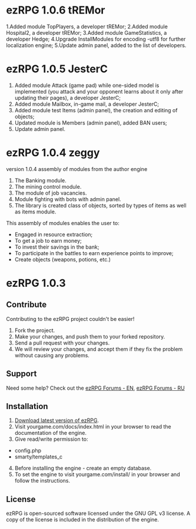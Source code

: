 ezRPG 1.0.6 tREMor 
=================
1.Added module TopPlayers, a developer tREMor;
2.Added module Hospital2, a developer tREMor;
3.Added module GameStatistics, a developer Hedge;
4.Upgrade InstallModules for encoding -utf8 for further localization engine;
5.Update admin panel, added to the list of developers.

ezRPG 1.0.5 JesterC 
=================
1. Added module Attack (game pad) while one-sided model is implemented (you attack and your opponent learns about it only after updating their pages), a developer JesterC;
2. Added module Mailbox, in-game mail, a developer JesterC;
3. Added module test Items (admin panel), the creation and editing of objects;
4. Updated module is Members (admin panel), added BAN users;
5. Update admin panel.

ezRPG 1.0.4 zeggy
=================
version 1.0.4 assembly of modules from the author engine

1. The Banking module.
2. The mining control module.
3. The module of job vacancies.
4. Module fighting with bots with admin panel.
5. The library is created class of objects, sorted by types of items as well as items module.

This assembly of modules enables the user to:
- Engaged in resource extraction;
- To get a job to earn money;
- To invest their savings in the bank;
- To participate in the battles to earn experience points to improve;
- Create objects (weapons, potions, etc.)

ezRPG 1.0.3
===========

## Contribute
Contributing to the ezRPG project couldn't be easier!

1. Fork the project.
2. Make your changes, and push them to your forked repository.
3. Send a pull request with your changes.
4. We will review your changes, and accept them if they fix the problem without causing any problems.

## Support
Need some help? Check out the [ezRPG Forums - EN](http://www.makewebgames.com/forumdisplay.php/328-ezRPG), [ezRPG Forums - RU](http://www.ugragames.ru/forums/)

## Installation

1. [Download latest version of ezRPG](https://github.com/EdwardBlack13/ezrpg-1.0.x.git).
2. Visit yourgame.com/docs/index.html in your browser to read the documentation of the engine.
3. Give read/write permission to:
  * config.php
  * smarty/templates_c
4. Before installing the engine - create an empty database.
5. To set the engine to visit yourgame.com/install/ in your browser and follow the instructions.

## License

ezRPG is open-sourced software licensed under the GNU GPL v3 license.
A copy of the license is included in the distribution of the engine.
